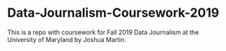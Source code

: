 # Data-Journalism-Coursework-2019
This is a repo with coursework for Fall 2019 Data Journalism at the University of Maryland by Joshua Martin. 
